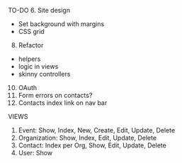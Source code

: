 TO-DO
6.  Site design
  - Set background with margins
  - CSS grid
8. Refactor
  - helpers
  - logic in views
  - skinny controllers
10. OAuth
11. Form errors on contacts?
12. Contacts index link on nav bar




VIEWS
1. Event: Show, Index, New, Create, Edit, Update, Delete
2. Organization: Show, Index, Edit, Update, Delete
3. Contact: Index per Org, Show, Edit, Update, Delete
4. User: Show
